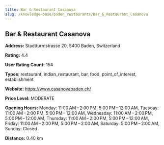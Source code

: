 ```yaml
---
title: Bar & Restaurant Casanova
slug: /knowledge-base/baden_restaurants/Bar_&_Restaurant_Casanova
---
```


## Bar & Restaurant Casanova

**Address:** Stadtturmstrasse 20, 5400 Baden, Switzerland

**Rating:** 4.4

**User Rating Count:** 154

**Types:** restaurant, indian_restaurant, bar, food, point_of_interest, establishment

**Website:** https://www.casanovabaden.ch/

**Price Level:** MODERATE

**Opening Hours:** Monday: 11:00 AM – 2:00 PM, 5:00 PM – 12:00 AM, Tuesday: 11:00 AM – 2:00 PM, 5:00 PM – 12:00 AM, Wednesday: 11:00 AM – 2:00 PM, 5:00 PM – 12:00 AM, Thursday: 11:00 AM – 2:00 PM, 5:00 PM – 12:00 AM, Friday: 11:00 AM – 2:00 PM, 5:00 PM – 2:00 AM, Saturday: 5:00 PM – 2:00 AM, Sunday: Closed

**Distance:** 0.40 km